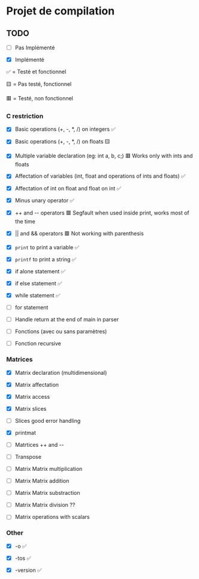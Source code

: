 # Projet de compilation

## TODO
- [ ] Pas Implémenté

- [x] Implémenté

✅ = Testé et fonctionnel

🟨 = Pas testé, fonctionnel

🟥 = Testé, non fonctionnel

### C restriction
- [x] Basic operations (+, -, *, /) on integers ✅
- [x] Basic operations (+, -, *, /) on floats 🟨
- [x] Multiple variable declaration (eg: int a, b, c;) 🟥 Works only with ints and floats
- [x] Affectation of variables (int, float and operations of ints and floats) ✅
- [x] Affectation of int on float and float on int ✅
- [x] Minus unary operator ✅
- [x] ++ and -- operators 🟥 Segfault when used inside print, works most of the time
- [x] || and && operators 🟥 Not working with parenthesis

- [x] `print` to print a variable ✅
- [x] `printf` to print a string ✅
- [x] if alone statement ✅
- [x] if else statement ✅
- [x] while statement ✅
- [ ] for statement
- [ ] Handle return at the end of main in parser
- [ ] Fonctions (avec ou sans paramètres)
- [ ] Fonction recursive


### Matrices
- [x] Matrix declaration (multidimensional)
- [x] Matrix affectation
- [x] Matrix access
- [x] Matrix slices 
- [ ] Slices good error handling
- [x] printmat
- [ ] Matrtices ++ and --
- [ ] Transpose
- [ ] Matrix Matrix multiplication
- [ ] Matrix Matrix addition
- [ ] Matrix Matrix substraction
- [ ] Matrix Matrix division ??
- [ ] Matrix operations with scalars


### Other
- [x] -o ✅
- [x] -tos ✅
- [x] -version ✅
 